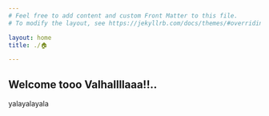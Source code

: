 ```yaml
---
# Feel free to add content and custom Front Matter to this file.
# To modify the layout, see https://jekyllrb.com/docs/themes/#overriding-theme-defaults

layout: home
title: ./🏠

---
```

## Welcome tooo Valhallllaaa!!..
yalayalayala
